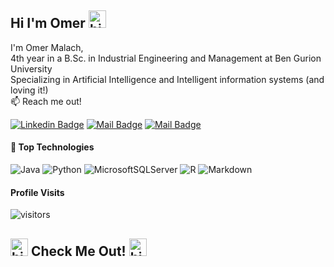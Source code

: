  ## Hi I'm Omer <img src="https://user-images.githubusercontent.com/1303154/88677602-1635ba80-d120-11ea-84d8-d263ba5fc3c0.gif" width="28px" height="28px" alt="hi">

I'm Omer Malach,
<br />
4th year in a B.Sc. in Industrial Engineering and Management at Ben Gurion University
<br />
Specializing in Artificial Intelligence and Intelligent information systems (and loving it!)
<br />
:mailbox: Reach me out!

 [![Linkedin Badge](https://img.shields.io/badge/-Omer_Malach-0e76a8?style=flat&labelColor=0e76a8&logo=linkedin&logoColor=white)](https://www.linkedin.com/in/omermalach/) [![Mail Badge](https://img.shields.io/badge/-@omer.malach-e84393?style=flat&labelColor=e84393&logo=instagram&logoColor=white)](https://www.instagram.com/omer.malach) [![Mail Badge](https://img.shields.io/badge/-Omer.Malach-c0392b?style=flat&labelColor=c0392b&logo=gmail&logoColor=white)](mailto:omer.malach@gmail.com)

#### **:robot: Top Technologies**

![Java](https://img.shields.io/badge/java-%23ED8B00.svg?style=for-the-badge&logo=java&logoColor=white)
![Python](https://img.shields.io/badge/python-3670A0?style=for-the-badge&logo=python&logoColor=ffdd54)
![MicrosoftSQLServer](https://img.shields.io/badge/Microsoft%20SQL%20Sever-CC2927?style=for-the-badge&logo=microsoft%20sql%20server&logoColor=white)
![R](https://img.shields.io/badge/r-%23276DC3.svg?style=for-the-badge&logo=r&logoColor=white)
![Markdown](https://img.shields.io/badge/markdown-%23000000.svg?style=for-the-badge&logo=markdown&logoColor=white)
<br />

#### **Profile Visits**

![visitors](https://visitor-badge.glitch.me/badge?page_id=OmerMalach.OmerMalach&left_color=green&right_color=blue)
<br />
## <img src="https://emojipedia-us.s3.amazonaws.com/source/microsoft-teams/337/backhand-index-pointing-down_1f447.png" width="28px" height="28px" alt="hi"> Check Me Out! <img src="https://emojipedia-us.s3.amazonaws.com/source/microsoft-teams/337/backhand-index-pointing-down_1f447.png" width="28px" height="28px" alt="hi">
